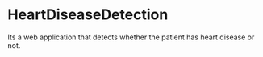# HeartDiseaseDetection
Its a web application that detects whether the patient has heart disease or not. 
